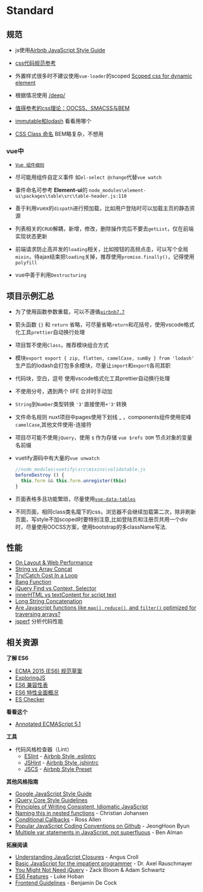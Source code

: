 # Standard <Badge text="0.10.1+" type="tip"/>

## 规范 
- js使用[Airbnb JavaScript Style Guide](https://github.com/yuche/javascript/blob/master/README.md) 

- [css代码规范参考](http://zoomzhao.github.io/code-guide/) 

- 外置样式很多时不建议使用`vue-loader`的scoped [Scoped css for dynamic element](https://github.com/vuejs/vue-loader/issues/1033)
  
- 根据情况使用 [/deep/](https://github.com/vuejs/vue-loader/issues/661)
  
- [值得参考的css理论：OOCSS、SMACSS与BEM](https://segmentfault.com/a/1190000000704006)
  
- [immutable和lodash](https://www.jianshu.com/p/0fa8c7456c15) 看看用哪个

- [CSS Class 命名](http://zoomzhao.github.io/code-guide/#css-classes) BEM略复杂，不想用
  
### vue中  
- [`Vue 组件细则`](https://vue-loader-v14.vuejs.org/zh-cn/start/spec.html) 
- 尽可能用组件自定义事件 如`el-select @change`代替`vue watch`
  
- 事件命名可参考 **Element-ui**的 `node_modules\element-ui\packages\table\src\table-header.js:110`
- 善于利用vuex的`dispath`进行预加载，比如用户登陆时可以加载主页的静态资源
- 列表相关的`CRUD`解耦，新增，修改，删除操作完后不要去`getList`，仅在前端实现状态更新
- 前端请求防止高并发的`loading`相关，比如按钮的高频点击，可以写个全局`mixin`，待ajax结束把`loading`关掉，推荐使用`promise.finally()`，记得使用`polyfill`
- vue中善于利用`Destructuring`
  

## 项目示例汇总 

- 为了使用函数参数重载，可以不遵循[`airbnb7.7`](https://github.com/airbnb/javascript#es6-default-parameters)
- 箭头函数 `{}` 和 `return` 省略，可尽量省略`return`和花括号，使用vscode格式化工具`prettier`自动换行处理
  
- 项目暂不使用`Class`，推荐模块组合方式
  
- 模块`export export { zip, flatten, camelCase, sumBy } from 'lodash'` 生产后的lodash会打包多余模块，尽量让`import`和`export`各司其职
  
- 代码块，空白，逗号 使用vscode格式化工具prettier自动换行处理
  
- 不使用分号，遇到两个 IIFE 合并时手动加
  
- `String`到`Number`类型转换 `'3'`直接使用`+'3'`转换
  
- 文件命名规则 nuxt项目中pages使用下划线 _ ，components组件使用驼峰`camelCase`,其他文件使用-连接符
  
- 项目尽可能不使用`jQuery`，使用 `$` 作为存储 `vue $refs DOM` 节点对象的变量名前缀
  
- vuetify源码中有大量的`vue unwatch`
  ```js
  //node_modules\vuetify\src\mixins\validatable.js
  beforeDestroy () {
    this.form && this.form.unregister(this)
  }
  ```

- 页面表格多且功能繁琐，尽量使用[`vue-data-tables`](https://github.com/njleonzhang/vue-data-tables)
  
- 不同页面，相同class类名麾下的css，浏览器不会继续加载第二次，除非刷新页面，写style不加scoped时要特别注意,比如登陆页和注册页共用一个div时，尽量使用OOCSS方案，使用bootstrap的多className写法.

  
## 性能  
  - [On Layout & Web Performance](http://kellegous.com/j/2013/01/26/layout-performance/)
  - [String vs Array Concat](http://jsperf.com/string-vs-array-concat/2)
  - [Try/Catch Cost In a Loop](http://jsperf.com/try-catch-in-loop-cost)
  - [Bang Function](http://jsperf.com/bang-function)
  - [jQuery Find vs Context, Selector](http://jsperf.com/jquery-find-vs-context-sel/13)
  - [innerHTML vs textContent for script text](http://jsperf.com/innerhtml-vs-textcontent-for-script-text)
  - [Long String Concatenation](http://jsperf.com/ya-string-concat)
  - [Are Javascript functions like `map()`, `reduce()`, and `filter()` optimized for traversing arrays?](https://www.quora.com/JavaScript-programming-language-Are-Javascript-functions-like-map-reduce-and-filter-already-optimized-for-traversing-array/answer/Quildreen-Motta)
  - [jsperf](https://jsperf.com/) 分析代码性能

## 相关资源
**了解 ES6**

  - [ECMA 2015 (ES6) 规范草案](https://people.mozilla.org/~jorendorff/es6-draft.html)
  - [ExploringJS](http://exploringjs.com/)
  - [ES6 兼容性表](https://kangax.github.io/compat-table/es6/)
  - [ES6 特性全面概况](http://es6-features.org/)
  - [ES Checker](http://ruanyf.github.io/es-checker/)  

**看看这个**

  - [Annotated ECMAScript 5.1](http://es5.github.com/)

**工具**

  - 代码风格检查器（Lint）
    + [ESlint](http://eslint.org/) - [Airbnb Style .eslintrc](https://github.com/airbnb/javascript/blob/master/linters/.eslintrc)
    + [JSHint](http://www.jshint.com/) - [Airbnb Style .jshintrc](https://github.com/airbnb/javascript/blob/master/linters/jshintrc)
    + [JSCS](https://github.com/jscs-dev/node-jscs) - [Airbnb Style Preset](https://github.com/jscs-dev/node-jscs/blob/master/presets/airbnb.json)

**其他风格指南**

  - [Google JavaScript Style Guide](http://google-styleguide.googlecode.com/svn/trunk/javascriptguide.xml)
  - [jQuery Core Style Guidelines](http://docs.jquery.com/JQuery_Core_Style_Guidelines)
  - [Principles of Writing Consistent, Idiomatic JavaScript](https://github.com/rwldrn/idiomatic.js/)
  - [Naming this in nested functions](https://gist.github.com/4135065) - Christian Johansen
  - [Conditional Callbacks](https://github.com/airbnb/javascript/issues/52) - Ross Allen
  - [Popular JavaScript Coding Conventions on Github](http://sideeffect.kr/popularconvention/#javascript) - JeongHoon Byun
  - [Multiple var statements in JavaScript, not superfluous](http://benalman.com/news/2012/05/multiple-var-statements-javascript/) - Ben Alman


**拓展阅读**

  - [Understanding JavaScript Closures](http://javascriptweblog.wordpress.com/2010/10/25/understanding-javascript-closures/) - Angus Croll
  - [Basic JavaScript for the impatient programmer](http://www.2ality.com/2013/06/basic-javascript.html) - Dr. Axel Rauschmayer
  - [You Might Not Need jQuery](http://youmightnotneedjquery.com/) - Zack Bloom & Adam Schwartz
  - [ES6 Features](https://github.com/lukehoban/es6features) - Luke Hoban
  - [Frontend Guidelines](https://github.com/bendc/frontend-guidelines) - Benjamin De Cock

